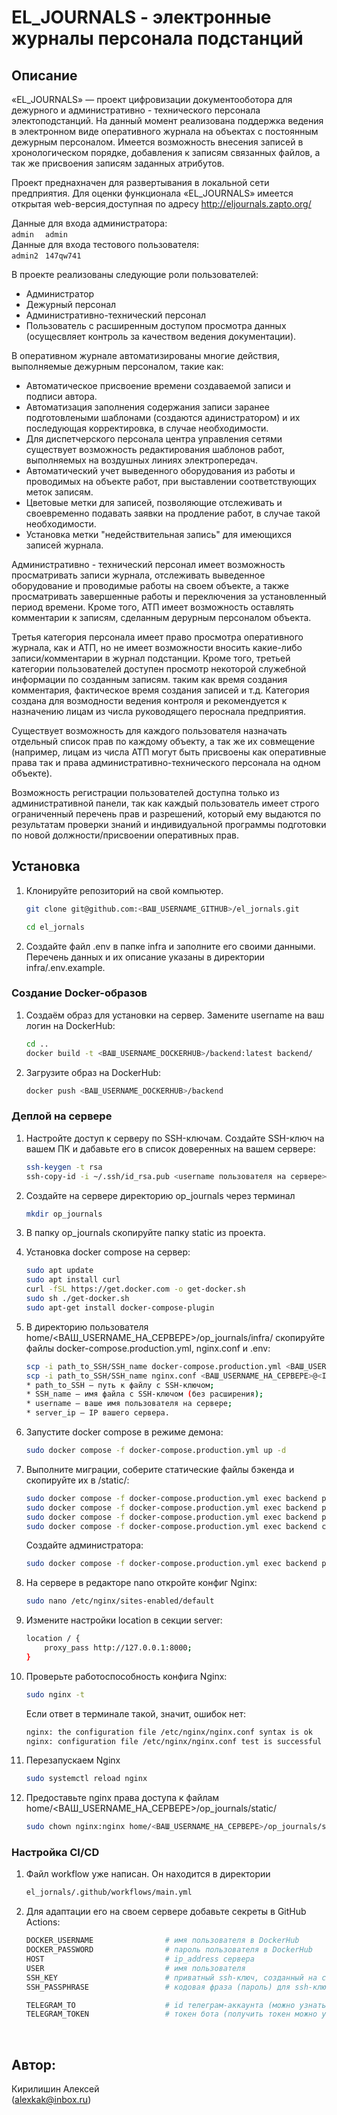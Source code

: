 # EL_JOURNALS - электронные журналы персонала подстанций

## Описание 

«EL_JOURNALS» — проект цифровизации документооботора для дежурного и административно - технического персонала электоподстанций. На данный момент реализована поддержка ведения в электронном виде оперативного журнала на объектах с постоянным дежурным персоналом. Имеется возможность внесения записей в хронологическом порядке, добавления к записям связанных файлов, а так же присвоения записям заданных атрибутов. 

Проект преднахначен для развертывания в локальной сети предприятия. Для оценки функционала «EL_JOURNALS» имеется открытая web-версия,доступная по адресу http://eljournals.zapto.org/  

Данные для входа администратора:   
    ```
    admin  
    ```
    ```
    admin
    ```  
Данные для входа тестового пользователя:  
    ```
    admin2
    ```
    ``` 
    147qw741
    ```

В проекте реализованы следующие роли пользователей:  
- Администратор  
- Дежурный персонал  
- Административно-технический персонал  
- Пользователь с расширенным доступом просмотра данных (осущесвляет контроль за качеством ведения документации).

В оперативном журнале автоматизированы многие действия, выполняемые дежурным персоналом, такие как:  
- Автоматическое присвоение времени создаваемой записи и подписи автора.  
- Автоматизация заполнения содержания записи заранее подготовлеными шаблонами (создаются адинистратором) и их последующая корректировка, в случае необходимости.  
- Для диспетчерского персонала центра управления сетями существует возможность редактирования шаблонов работ, выполняемых на воздушных линиях электропередач.  
- Автоматический учет выведенного оборудования из работы и проводимых на объекте работ, при выставлении соответствующих меток записям.  
- Цветовые метки для записей, позволяющие отслеживать и своевременно подавать заявки на продление работ, в случае такой необходимости.  
- Установка метки "недействительная запись" для имеющихся записей журнала.  

Административно - технический персонал имеет возможность просматривать записи журнала, отслеживать выведенное оборудование и проводимые работы на своем объекте, а также просматривать завершенные работы и переключения за установленный период времени. Кроме того, АТП имеет возможность оставлять комментарии к записям, сделанным дерурным персоналом объекта.  

Третья категория персонала имеет право просмотра оперативного журнала, как и АТП, но не имеет возможности вносить какие-либо записи/комментарии в журнал подстанции. Кроме того, третьей категории пользователей доступен просмотр некоторой служебной информации по созданным записям. таким как время создания комментария, фактическое время создания записей и т.д. Категория создана для возмодности ведения контроля и рекомендуется к назначению лицам из числа руководящего пероснала предприятия.

Существует возможность для каждого пользователя назначать отдельный список прав по каждому объекту, а так же их совмещение (например, лицам из числа АТП могут быть присвоены как оперативные права так и права административно-технического персонала на одном объекте).

Возможность регистрации пользователей доступна только из административной панели, так как каждый пользователь имеет строго ограниченный перечень прав и разрешений, который ему выдаются по результатам проверки знаний и индивидуальной программы подготовки по новой должности/присвоении оперативных прав.

## Установка

1. Клонируйте репозиторий на свой компьютер.

    ```bash
    git clone git@github.com:<ВАШ_USERNAME_GITHUB>/el_jornals.git
    ```
    ```bash
    cd el_jornals
    ```
2. Создайте файл .env в папке infra и заполните его своими данными. Перечень данных и их описание указаны в директории infra/.env.example.

### Создание Docker-образов

1.  Создаём образ для установки на сервер. Замените username на ваш логин на DockerHub:

    ```bash
    cd ..
    docker build -t <ВАШ_USERNAME_DOCKERHUB>/backend:latest backend/
    ```

2. Загрузите образ на DockerHub:

    ```bash
    docker push <ВАШ_USERNAME_DOCKERHUB>/backend
    ```

### Деплой на сервере

1. Настройте доступ к серверу по SSH-ключам. Создайте SSH-ключ на вашем ПК и дабавьте его в список доверенных на вашем сервере: 

    ```bash
    ssh-keygen -t rsa
    ssh-copy-id -i ~/.ssh/id_rsa.pub <username пользователя на сервере>@<ip или имя сервера>
    ```

2. Создайте на сервере директорию op_journals через терминал

    ```bash
    mkdir op_journals
    ```

3. В папку op_journals скопируйте папку static из проекта.


4. Установка docker compose на сервер:

    ```bash
    sudo apt update
    sudo apt install curl
    curl -fSL https://get.docker.com -o get-docker.sh
    sudo sh ./get-docker.sh
    sudo apt-get install docker-compose-plugin
    ```

5. В директорию пользователя  home/<ВАШ_USERNAME_НА_СЕРВЕРЕ>/op_journals/infra/ скопируйте файлы docker-compose.production.yml, nginx.conf и .env:

    ```bash
    scp -i path_to_SSH/SSH_name docker-compose.production.yml <ВАШ_USERNAME_НА_СЕРВЕРЕ>@<IP_СЕРВЕРА>:/home/<ВАШ_USERNAME_НА_СЕРВЕРЕ>/op_journals/infra/docker-compose.production.yml
    scp -i path_to_SSH/SSH_name nginx.conf <ВАШ_USERNAME_НА_СЕРВЕРЕ>@<IP_СЕРВЕРА>:/home/<ВАШ_USERNAME_НА_СЕРВЕРЕ>/op_journals/infra/nginx.conf
    * path_to_SSH — путь к файлу с SSH-ключом;
    * SSH_name — имя файла с SSH-ключом (без расширения);
    * username — ваше имя пользователя на сервере;
    * server_ip — IP вашего сервера.
    ```

6. Запустите docker compose в режиме демона:

    ```bash
    sudo docker compose -f docker-compose.production.yml up -d
    ```

7. Выполните миграции, соберите статические файлы бэкенда и скопируйте их в /static/:

    ```bash
    sudo docker compose -f docker-compose.production.yml exec backend python manage.py makemigrations
    sudo docker compose -f docker-compose.production.yml exec backend python manage.py migrate
    sudo docker compose -f docker-compose.production.yml exec backend python manage.py collectstatic --no-input
    sudo docker compose -f docker-compose.production.yml exec backend cp -r /app/collected_static/. /static/
    ```
    Создайте администратора:

    ```bash
    sudo docker compose -f docker-compose.production.yml exec backend python manage.py createsuperuser
    ```

8. На сервере в редакторе nano откройте конфиг Nginx:

    ```bash
    sudo nano /etc/nginx/sites-enabled/default
    ```

9. Измените настройки location в секции server:

    ```bash
    location / {
        proxy_pass http://127.0.0.1:8000;
    }
    ```

9. Проверьте работоспособность конфига Nginx:

    ```bash
    sudo nginx -t
    ```
    Если ответ в терминале такой, значит, ошибок нет:
    ```bash
    nginx: the configuration file /etc/nginx/nginx.conf syntax is ok
    nginx: configuration file /etc/nginx/nginx.conf test is successful
    ```

10. Перезапускаем Nginx
    ```bash
    sudo systemctl reload nginx
    ```

11. Предоставьте nginx права доступа к файлам home/<ВАШ_USERNAME_НА_СЕРВЕРЕ>/op_journals/static/
    ```bash
    sudo chown nginx:nginx home/<ВАШ_USERNAME_НА_СЕРВЕРЕ>/op_journals/static/ -R
    ```


### Настройка CI/CD

1. Файл workflow уже написан. Он находится в директории

    ```bash
    el_jornals/.github/workflows/main.yml
    ```

2. Для адаптации его на своем сервере добавьте секреты в GitHub Actions:

    ```bash
    DOCKER_USERNAME                # имя пользователя в DockerHub
    DOCKER_PASSWORD                # пароль пользователя в DockerHub
    HOST                           # ip_address сервера
    USER                           # имя пользователя
    SSH_KEY                        # приватный ssh-ключ, созданный на сервере (cat ~/.ssh/id_rsa)
    SSH_PASSPHRASE                 # кодовая фраза (пароль) для ssh-ключа

    TELEGRAM_TO                    # id телеграм-аккаунта (можно узнать у @userinfobot, команда /start)
    TELEGRAM_TOKEN                 # токен бота (получить токен можно у @BotFather, /token, имя бота)
    ```

<br>

## Автор:
Кирилишин Алексей  
(alexkak@inbox.ru)